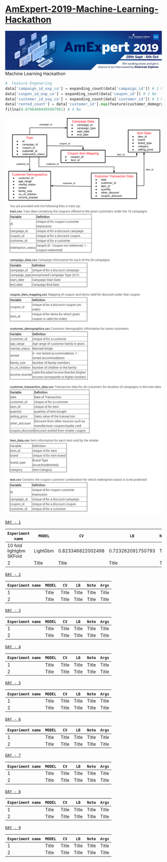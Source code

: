 # [AmExpert-2019-Machine-Learning-Hackathon](https://datahack.analyticsvidhya.com/contest/amexpert-2019-machine-learning-hackathon)
![](./img.png)
 Machine Learning Hackathon
 
  ```python
 #  Feature Engenering
data['campaign_id_exp_co'] = expanding_count(data['campaign_id']) # 1 No
data['coupon_id_exp_co'] = expanding_count(data['coupon_id']) # 2 No
data['customer_id_exp_co'] = expanding_count(data['customer_id']) # 3 No
data['rented_count'] = data['customer_id'].map(feature(customer_demographics, 'customer_id','rented','sum')).\
fillna(0.07964084495607981) # 4 No
 ```
 ![](./dis.png)
 ![](./info.png)
 
 
 [`DAY - 1`](./Day-1)
 

 
| `Experiment name`  | `MODEL`  | `CV`  | `LB` |`Note`|
| ----------- | ----------- |----------- |----------- |----------- |
| 10 fold lightgbm SKFold       |LightGbm       |0.823346822002498       |0.723262091750793       |Title       |
| 2      | Title       |Title       |Title       |Title       |Title       |


 [`DAY - 2`](./Day-2)
  

| `Experiment name`  | `MODEL`  | `CV`  | `LB` |`Note`|`Args`|
| ----------- | ----------- |----------- |----------- |----------- |----------- |
| 1      | Title       |Title       |Title       |Title       |Title       |
| 2      | Title       |Title       |Title       |Title       |Title       |


 [`DAY - 3`](./Day-3)
  

| `Experiment name`  | `MODEL`  | `CV`  | `LB` |`Note`|`Args`|
| ----------- | ----------- |----------- |----------- |----------- |----------- |
| 1      | Title       |Title       |Title       |Title       |Title       |
| 2      | Title       |Title       |Title       |Title       |Title       |


 [`DAY - 4`](./Day-4)
  

| `Experiment name`  | `MODEL`  | `CV`  | `LB` |`Note`|`Args`|
| ----------- | ----------- |----------- |----------- |----------- |----------- |
| 1      | Title       |Title       |Title       |Title       |Title       |
| 2      | Title       |Title       |Title       |Title       |Title       |


 [`DAY - 5`](./Day-5)
  

| `Experiment name`  | `MODEL`  | `CV`  | `LB` |`Note`|`Args`|
| ----------- | ----------- |----------- |----------- |----------- |----------- |
| 1      | Title       |Title       |Title       |Title       |Title       |
| 2      | Title       |Title       |Title       |Title       |Title       |


 [`DAY - 6`](./Day-6)
  

| `Experiment name`  | `MODEL`  | `CV`  | `LB` |`Note`|`Args`|
| ----------- | ----------- |----------- |----------- |----------- |----------- |
| 1      | Title       |Title       |Title       |Title       |Title       |
| 2      | Title       |Title       |Title       |Title       |Title       |


 [`DAY - 7`](./Day-7)
  

| `Experiment name`  | `MODEL`  | `CV`  | `LB` |`Note`|`Args`|
| ----------- | ----------- |----------- |----------- |----------- |----------- |
| 1      | Title       |Title       |Title       |Title       |Title       |
| 2      | Title       |Title       |Title       |Title       |Title       |


 [`DAY - 8`](./Day-8)
  

| `Experiment name`  | `MODEL`  | `CV`  | `LB` |`Note`|`Args`|
| ----------- | ----------- |----------- |----------- |----------- |----------- |
| 1      | Title       |Title       |Title       |Title       |Title       |
| 2      | Title       |Title       |Title       |Title       |Title       |


 [`DAY - 9`](./Day-9)
  

| `Experiment name`  | `MODEL`  | `CV`  | `LB` |`Note`|`Args`|
| ----------- | ----------- |----------- |----------- |----------- |----------- |
| 1      | Title       |Title       |Title       |Title       |Title       |
| 2      | Title       |Title       |Title       |Title       |Title       |
